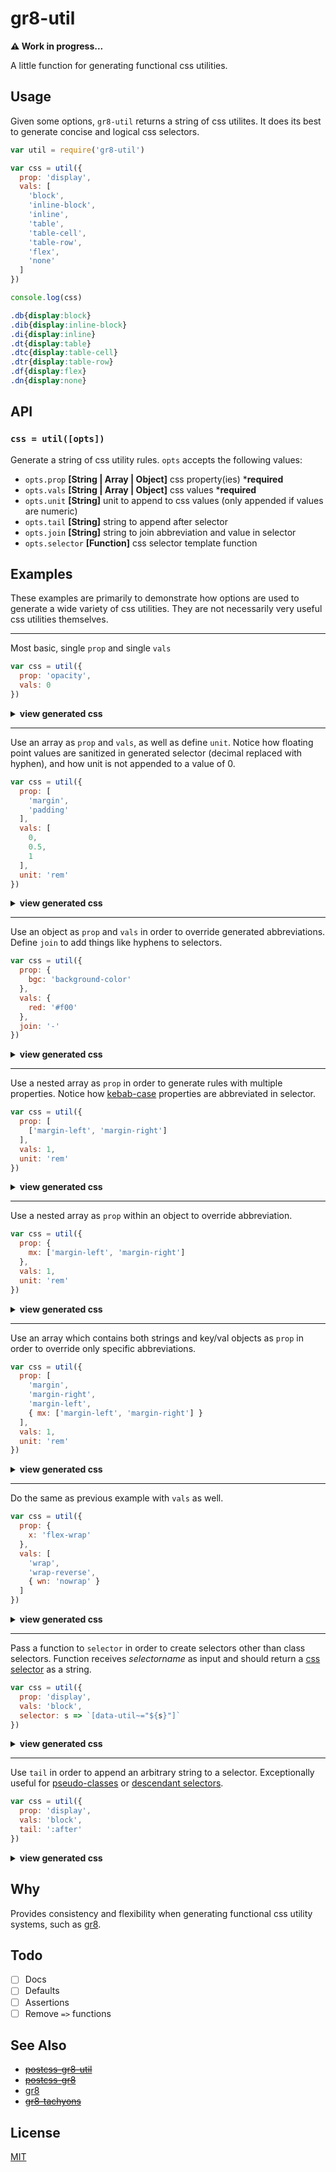 # gr8-util

**⚠️ Work in progress...**

A little function for generating functional css utilities.

## Usage

Given some options, `gr8-util` returns a string of css utilites. It does its best to generate concise and logical css selectors.

```js
var util = require('gr8-util')

var css = util({
  prop: 'display',
  vals: [
    'block',
    'inline-block',
    'inline',
    'table',
    'table-cell',
    'table-row',
    'flex',
    'none'
  ]
})

console.log(css)
```

```css
.db{display:block}
.dib{display:inline-block}
.di{display:inline}
.dt{display:table}
.dtc{display:table-cell}
.dtr{display:table-row}
.df{display:flex}
.dn{display:none}
```

## API

### `css = util([opts])`

Generate a string of css utility rules. `opts` accepts the following values:

- `opts.prop` **[String | Array | Object]** css property(ies) ***required**
- `opts.vals` **[String | Array | Object]** css values ***required**
- `opts.unit` **[String]** unit to append to css values (only appended if values are numeric)
- `opts.tail` **[String]** string to append after selector
- `opts.join` **[String]** string to join abbreviation and value in selector
- `opts.selector` **[Function]** css selector template function

## Examples

These examples are primarily to demonstrate how options are used to generate a wide variety of css utilities. They are not necessarily very useful css utilities themselves.

---

Most basic, single `prop` and single `vals`

```js
var css = util({
  prop: 'opacity',
  vals: 0
})
```

<details>
  <summary><strong>view generated css</strong></summary>

  ```css
  .op0{opacity:0}
  ```

</details>

---

Use an array as `prop` and `vals`, as well as define `unit`. Notice how floating point values are sanitized in generated selector (decimal replaced with hyphen), and how unit is not appended to a value of 0.

```js
var css = util({
  prop: [
    'margin',
    'padding'
  ],
  vals: [
    0,
    0.5,
    1
  ],
  unit: 'rem'
})
```

<details>
  <summary><strong>view generated css</strong></summary>

  ```css
  .m0{margin:0}
  .m0-5{margin:0.5rem}
  .m1{margin:1rem}
  .p0{padding:0}
  .p0-5{padding:0.5rem}
  .p1{padding:1rem}
  ```

</details>

---

Use an object as `prop` and `vals` in order to override generated abbreviations. Define `join` to add things like hyphens to selectors.

```js
var css = util({
  prop: {
    bgc: 'background-color'
  },
  vals: {
    red: '#f00'
  },
  join: '-'
})
```

<details>
  <summary><strong>view generated css</strong></summary>

  ```css
  .bgc-red{background-color:#f00}
  ```

</details>

---

Use a nested array as `prop` in order to generate rules with multiple properties. Notice how [kebab-case](https://softwareengineering.stackexchange.com/questions/104468/if-this-is-camelcase-what-is-this) properties are abbreviated in selector.

```js
var css = util({
  prop: [
    ['margin-left', 'margin-right']
  ],
  vals: 1,
  unit: 'rem'
})
```

<details>
  <summary><strong>view generated css</strong></summary>

  ```css
  .mlmr1{margin-left:1rem;margin-right:1rem}
  ```

</details>

---

Use a nested array as `prop` within an object to override abbreviation.

```js
var css = util({
  prop: { 
    mx: ['margin-left', 'margin-right']
  },
  vals: 1,
  unit: 'rem'
})
```

<details>
  <summary><strong>view generated css</strong></summary>

  ```css
  .mx1{margin-left:1rem;margin-right:1rem}
  ```

</details>

---

Use an array which contains both strings and key/val objects as `prop` in order to override only specific abbreviations.

```js
var css = util({
  prop: [ 
    'margin',
    'margin-right',
    'margin-left',
    { mx: ['margin-left', 'margin-right'] }
  ],
  vals: 1,
  unit: 'rem'
})
```

<details>
  <summary><strong>view generated css</strong></summary>

  ```css
  .m1{margin:1rem}
  .mr1{margin-right:1rem}
  .ml1{margin-left:1rem}
  .mx1{margin-left:1rem;margin-right:1rem}
  ```

</details>

---

Do the same as previous example with `vals` as well.

```js
var css = util({
  prop: {
    x: 'flex-wrap'
  },
  vals: [
    'wrap',
    'wrap-reverse',
    { wn: 'nowrap' }
  ]
})
```

<details>
  <summary><strong>view generated css</strong></summary>

  ```css
  .xw{flex-wrap:wrap}
  .xwr{flex-wrap:wrap-reverse}
  .xwn{flex-wrap:nowrap}
  ```

</details>

---

Pass a function to `selector` in order to create selectors other than class selectors. Function receives *selectorname* as input and should return a [css selector](https://developer.mozilla.org/en-US/docs/Web/CSS/CSS_Selectors) as a string.

```js
var css = util({
  prop: 'display',
  vals: 'block',
  selector: s => `[data-util~="${s}"]`
})
```

<details>
  <summary><strong>view generated css</strong></summary>

  ```css
  [data-util~="db"]{display:block}
  ```

</details>

---

Use `tail` in order to append an arbitrary string to a selector. Exceptionally useful for [pseudo-classes](https://developer.mozilla.org/en-US/docs/Web/CSS/Pseudo-classes) or [descendant selectors](https://developer.mozilla.org/en-US/docs/Web/CSS/Descendant_selectors).

```js
var css = util({
  prop: 'display',
  vals: 'block',
  tail: ':after'
})
```

<details>
  <summary><strong>view generated css</strong></summary>

  ```css
  .db:after{display:block}
  ```

</details>

## Why

Provides consistency and flexibility when generating functional css utility systems, such as [gr8]().

## Todo

- [ ] Docs
- [ ] Defaults
- [ ] Assertions
- [ ] Remove `=>` functions

## See Also

- ~~[postcss-gr8-util]()~~
- ~~[postcss-gr8]()~~
- [gr8]()
- ~~[gr8-tachyons]()~~

## License

[MIT]()